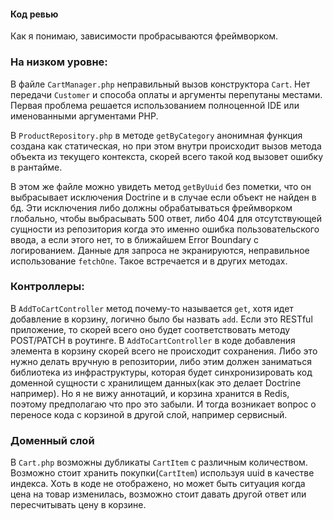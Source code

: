 #### Код ревью

Как я понимаю, зависимости пробрасываются фреймворком.

### На низком уровне:
В файле `CartManager.php` неправильный вызов конструктора `Cart`. 
Нет передачи `Customer` и способа оплаты и аргументы перепутаны местами.
Первая проблема решается использованием полноценной IDE или именованными аргументами PHP.

В `ProductRepository.php` в методе `getByCategory` анонимная функция создана как статическая,
но при этом внутри происходит вызов метода объекта из текущего контекста, скорей всего такой код вызовет ошибку в рантайме.

В этом же файле можно увидеть метод `getByUuid` без пометки, что он выбрасывает исключения Doctrine и в случае если объект не найден в бд.
Эти исключения либо должны обрабатываться фреймворком глобально, чтобы выбрасывать 500 ответ, либо 404 для отсутствующей сущности из репозитория когда это именно ошибка пользовательского ввода, а если этого нет, то в ближайшем Error Boundary с логированием.
Данные для запроса не экранируются, неправильное использование `fetchOne`.
Такое встречается и в других методах.


### Контроллеры:
В `AddToCartController` метод почему-то называется `get`, хотя идет добавление в корзину, логично было бы назвать `add`.
Если это RESTful приложение, то скорей всего оно будет соответствовать методу POST/PATCH в роутинге.
В `AddToCartController` в коде добавления элемента в корзину скорей всего не происходит сохранения.
Либо это нужно делать вручную в репозитории, либо этим должен заниматься библиотека из инфраструктуры,
которая будет синхронизировать код доменной сущности с хранилищем данных(как это делает Doctrine например).
Но я не вижу аннотаций, и корзина хранится в Redis, поэтому предполагаю что про это забыли.
И тогда возникает вопрос о переносе кода с корзиной в другой слой, например сервисный.


### Доменный слой
В `Cart.php` возможны дубликаты `CartItem` с различным количеством.
Возможно стоит хранить покупки(`CartItem`) используя uuid в качестве индекса.
Хоть в коде не отображено, но может быть ситуация когда цена на товар изменилась, 
возможно стоит давать другой ответ или пересчитывать цену в корзине.